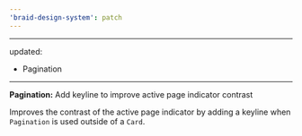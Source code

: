 ```yaml
---
'braid-design-system': patch
---
```


---
updated:
  - Pagination
---

**Pagination:** Add keyline to improve active page indicator contrast

Improves the contrast of the active page indicator by adding a keyline when `Pagination` is used outside of a `Card`.
